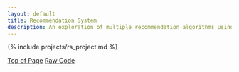```yaml
---
layout: default
title: Recommendation System
description: An exploration of multiple recommendation algorithms usings the millions songs dataset
---
```


{% include projects/rs_project.md %}

<div class="btn-container flex-parent jc-center">
    <span><a href="#page-top" class="btn margin-right text-uppercase">Top of Page</a></span>
    <span><a href="https://github.com/benjamin-j-cooper/millionSongs_recommendationSystemAnalysis.git" class="btn text-uppercase" target="_blank">Raw Code</a></span>
</div>